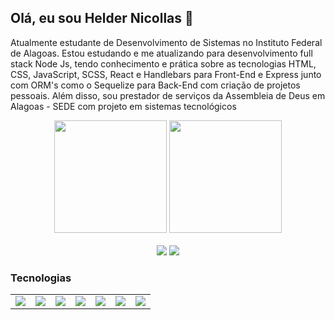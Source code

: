 ## Olá, eu sou Helder Nicollas 👋

Atualmente estudante de Desenvolvimento de Sistemas no Instituto Federal de Alagoas. Estou estudando e me atualizando para desenvolvimento full stack Node Js, tendo conhecimento e prática sobre as tecnologias HTML, CSS, JavaScript, SCSS, React e Handlebars para Front-End e Express junto com ORM's como o Sequelize para Back-End com criação de projetos pessoais.
Além disso, sou prestador de serviços da Assembleia de Deus em Alagoas - SEDE com projeto em sistemas tecnológicos


<div align="center">
  <img height="180em" src="https://github-readme-stats.vercel.app/api?username=helder-nicollas&show_icons=true&theme=dracula"/>
  <img height="180em" src="https://github-readme-stats.vercel.app/api/top-langs/?username=helder-nicollas&layout=compact&theme=dracula"/>  
</div>
<br/>
<div align="center" alt="contacts">
  <a href="https://instagram.com/heldernicollasleao" target="_blank"><img src="https://img.shields.io/badge/Instagram-E4405F?style=for-the-badge&logo=instagram&logoColor=white" target="_blank"></a>
  <a href="mailto:nicollashelder@gmail.com" target="_blank"><img src="https://img.shields.io/badge/Gmail-D14836?style=for-the-badge&logo=gmail&logoColor=white" target="_blank"></a>
</div>

### Tecnologias

<table border="0">
  <td><img src="https://img.shields.io/badge/HTML5-E34F26?style=for-the-badge&logo=html5&logoColor=white"/></td>
  <td><img src="https://img.shields.io/badge/CSS3-1572B6?style=for-the-badge&logo=css3&logoColor=white"/></td>
  <td><img src="https://img.shields.io/badge/JavaScript-323330?style=for-the-badge&logo=javascript&logoColor=F7DF1E"/></td>
  <td><img src="https://img.shields.io/badge/Node.js-43853D?style=for-the-badge&logo=node.js&logoColor=white"/></td>
  <td><img src="https://img.shields.io/badge/React-20232A?style=for-the-badge&logo=react&logoColor=61DAFB"/></td>
  <td><img src="https://img.shields.io/badge/Bootstrap-563D7C?style=for-the-badge&logo=bootstrap&logoColor=white"/></td>
  <td><img src="https://img.shields.io/badge/MySQL-00000F?style=for-the-badge&logo=mysql&logoColor=white"/></td>
</table>
